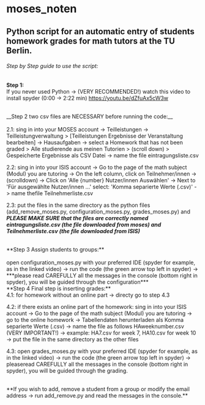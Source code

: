 # moses_noten
## Python script for an automatic entry of students homework grades for math tutors at the TU Berlin. <br/>

###### Step by Step guide to use the script:<br/>

**Step 1:**<br/>
If you never used Python -> (VERY RECOMMENDED!) watch this video to install spyder (0:00 -> 2:22 min) https://youtu.be/dZfuAx5cW3w  

<br/>
__Step 2 two csv files are NECESSARY before running the code:__<br/>
<br/>
2.1: sing in into your MOSES account -> Teilleistungen -> Teilleistungverwaltung > [Teilleistungen Ergebnisse der Veranstaltung bearbeiten] -> Hausaufgaben -> select a Homework that has not been graded > Alle studierende aus meinen Tutorien > (scroll down) > Gespeicherte Ergebnisse als CSV Datei -> name the file eintragungsliste.csv
    
2.2: sing in into your ISIS account -> Go to the page of the math subject (Modul) you are tutoring -> On the left column, click on Teilnehmer/innen -> (scrolldown) -> Click on 'Alle {number} Nutzer/innen Auswählen' -> Next to 'Für ausgewählte Nutzer/innen …' select: 'Komma separierte Werte (.csv)' -> name thefile Teilnehmerliste.csv

2.3: put the files in the same directory as the python files (add_remove_moses.py, configuration_moses.py, grades_moses.py) and ***PLEASE MAKE SURE that the files are correctly named eintragungsliste.csv (the file downloaded from moses) and Teilnehmerliste.csv (the file downloaded from ISIS)*** 

<br/>
 **Step 3 Assign students to groups:** <br/>
<br/>
open configuration_moses.py with your preferred IDE (spyder for example, as in the linked video) -> run the code (the green arrow top left in spyder) -> ***please read CAREFULLY all the messages in the console (bottom right in spyder), you will be guided through the configuration***

<br/>
 **Step 4 Final step is inserting grades:** <br/>
4.1: for homework without an online part -> directy go to step 4.3

4.2: if there exists an online part of the homework: sing in into your ISIS account -> Go to the page of the math subject (Modul) you are tutoring -> go to the online homework -> Tabellendaten herunterladen als Komma separierte Werte (.csv) -> name the file as follows HAweeknumber.csv (VERY IMPORTANT!) -> example: HA7.csv for week 7, HA10.csv for week 10 -> put the file in the same directory as the other files   

4.3: open grades_moses.py with your preferred IDE (spyder for example, as in the linked video) -> run the code (the green arrow top left in spyder) -> pleaseread CAREFULLY all the messages in the console (bottom right in spyder), you will be guided through the grading.  
 
<br/>
**If you wish to add, remove a student from a group or modify the email address -> run add_remove.py and read the messages in the console.** 
